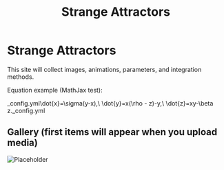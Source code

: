 ﻿---
title: Strange Attractors
---

# Strange Attractors

This site will collect images, animations, parameters, and integration methods.

Equation example (MathJax test):

_config.yml\dot{x}=\sigma(y-x),\ \dot{y}=x(\rho - z)-y,\ \dot{z}=xy-\beta z._config.yml

## Gallery (first items will appear when you upload media)
![Placeholder](images/placeholder.png)
